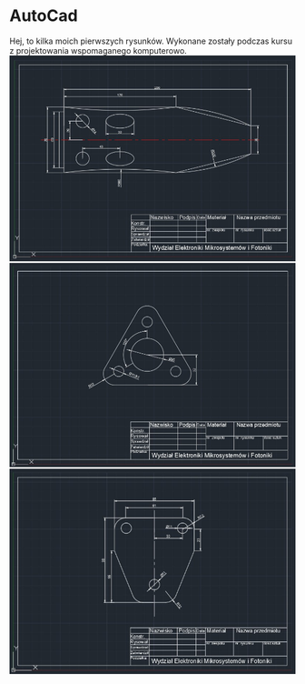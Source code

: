 # AutoCad

Hej, to kilka moich pierwszych rysunków. Wykonane zostały podczas kursu z projektowania wspomaganego komputerowo.
![alt text](https://github.com/LukaszSztuka/AutoCad/blob/main/Obiekt1.jpg)
![alt text](https://github.com/LukaszSztuka/AutoCad/blob/main/Obiekt2.jpg)
![alt text](https://github.com/LukaszSztuka/AutoCad/blob/main/Obiekt3.jpg)
